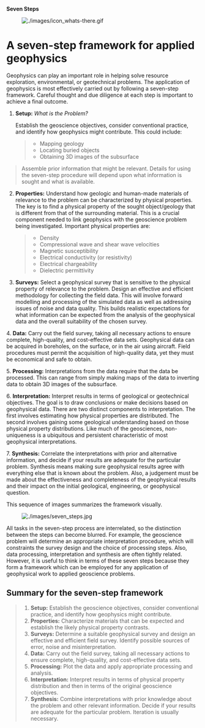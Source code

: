 <div id="foundations_sevensteps">

<div class="sidebar">

**Seven Steps**

<figure class="align-center">
<img src="./images/icon_whats-there.gif"
alt="./images/icon_whats-there.gif" />
</figure>

</div>

</div>

# A seven-step framework for applied geophysics

Geophysics can play an important role in helping solve resource
exploration, environmental, or geotechnical problems. The application of
geophysics is most effectively carried out by following a seven-step
framework. Careful thought and due diligence at each step is important
to achieve a final outcome.

1.  **Setup:** *What is the Problem?*

    Establish the geoscience objectives, consider conventional practice,
    and identify how geophysics might contribute. This could include:

    > - Mapping geology
    > - Locating buried objects
    > - Obtaining 3D images of the subsurface

> Assemble prior information that might be relevant. Details for using
> the seven-step procedure will depend upon what information is sought
> and what is available.

2.  **Properties:** Understand how geologic and human-made materials of
    relevance to the problem can be characterized by physical
    properties. The key is to find a physical property of the sought
    object/geology that is different from that of the surrounding
    material. This is a crucial component needed to link geophysics with
    the geoscience problem being investigated. Important physical
    properties are:

    > - Density
    > - Compressional wave and shear wave velocities
    > - Magnetic susceptibility
    > - Electrical conductivity (or resistivity)
    > - Electrical chargeability
    > - Dielectric permittivity

3.  **Surveys:** Select a geophysical survey that is sensitive to the
    physical property of relevance to the problem. Design an effective
    and efficient methodology for collecting the field data. This will
    involve forward modelling and processing of the simulated data as
    well as addressing issues of noise and data quality. This builds
    realistic expectations for what information can be expected from the
    analysis of the geophysical data and the overall suitability of the
    chosen survey.

4\. **Data:** Carry out the field survey, taking all necessary actions
to ensure complete, high-quality, and cost-effective data sets.
Geophysical data can be acquired in boreholes, on the surface, or in the
air using aircraft. Field procedures must permit the acquisition of
high-quality data, yet they must be economical and safe to obtain.

5\. **Processing:** Interpretations from the data require that the data
be processed. This can range from simply making maps of the data to
inverting data to obtain 3D images of the subsurface.

6\. **Interpretation:** Interpret results in terms of geological or
geotechnical objectives. The goal is to draw conclusions or make
decisions based on geophysical data. There are two distinct components
to interpretation. The first involves estimating how physical properties
are distributed. The second involves gaining some geological
understanding based on those physical property distributions. Like much
of the geosciences, non-uniqueness is a ubiquitous and persistent
characteristic of most geophysical interpretations.

7\. **Synthesis:** Correlate the interpretations with prior and
alternative information, and decide if your results are adequate for the
particular problem. Synthesis means making sure geophysical results
agree with everything else that is known about the problem. Also, a
judgement must be made about the effectiveness and completeness of the
geophysical results and their impact on the initial geological,
engineering, or geophysical question.

This sequence of images summarizes the framework visually.

<figure class="align-center">
<img src="./images/seven_steps.jpg" alt="./images/seven_steps.jpg" />
</figure>

All tasks in the seven-step process are interrelated, so the distinction
between the steps can become blurred. For example, the geoscience
problem will determine an appropriate interpretation procedure, which
will constraints the survey design and the choice of processing steps.
Also, data processing, interpretation and synthesis are often tightly
related. However, it is useful to think in terms of these seven steps
because they form a framework which can be employed for any application
of geophysical work to applied geoscience problems.

## Summary for the seven-step framework

> 1.  **Setup:** Establish the geoscience objectives, consider
>     conventional practice, and identify how geophysics might
>     contribute.
> 2.  **Properties:** Characterize materials that can be expected and
>     establish the likely physical property contrasts.
> 3.  **Surveys:** Determine a suitable geophysical survey and design an
>     effective and efficient field survey. Identify possible sources of
>     error, noise and misinterpretation.
> 4.  **Data:** Carry out the field survey, taking all necessary actions
>     to ensure complete, high-quality, and cost-effective data sets.
> 5.  **Processing:** Plot the data and apply appropriate processing and
>     analysis.
> 6.  **Interpretation:** Interpret results in terms of physical
>     property distribution and then in terms of the original geoscience
>     objectives.
> 7.  **Synthesis:** Combine interpretations with prior knowledge about
>     the problem and other relevant information. Decide if your results
>     are adequate for the particular problem. Iteration is usually
>     necessary.
